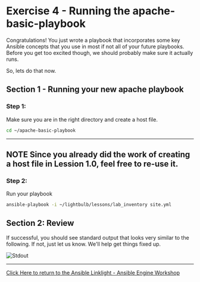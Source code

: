 # Exercise 4 - Running the apache-basic-playbook

Congratulations!  You just wrote a playbook that incorporates some key Ansible concepts that you use in most if not all of your future playbooks.  Before you get too excited though, we should probably make sure it actually runs.

So, lets do that now.

## Section 1 - Running your new apache playbook

### Step 1:
Make sure you are in the right directory and create a host file.

```bash
cd ~/apache-basic-playbook
```

---
**NOTE**
Since you already did the work of creating a host file in Lession 1.0, feel free to re-use it.
---

### Step 2:
Run your playbook

```bash
ansible-playbook -i ~/lightbulb/lessons/lab_inventory site.yml
```

## Section 2: Review

If successful, you should see standard output that looks very similar to the following.  If not, just let us know.  We'll help get things fixed up.

![Stdout](stdout_2.png)


---

[Click Here to return to the Ansible Linklight - Ansible Engine Workshop](../README.md)

